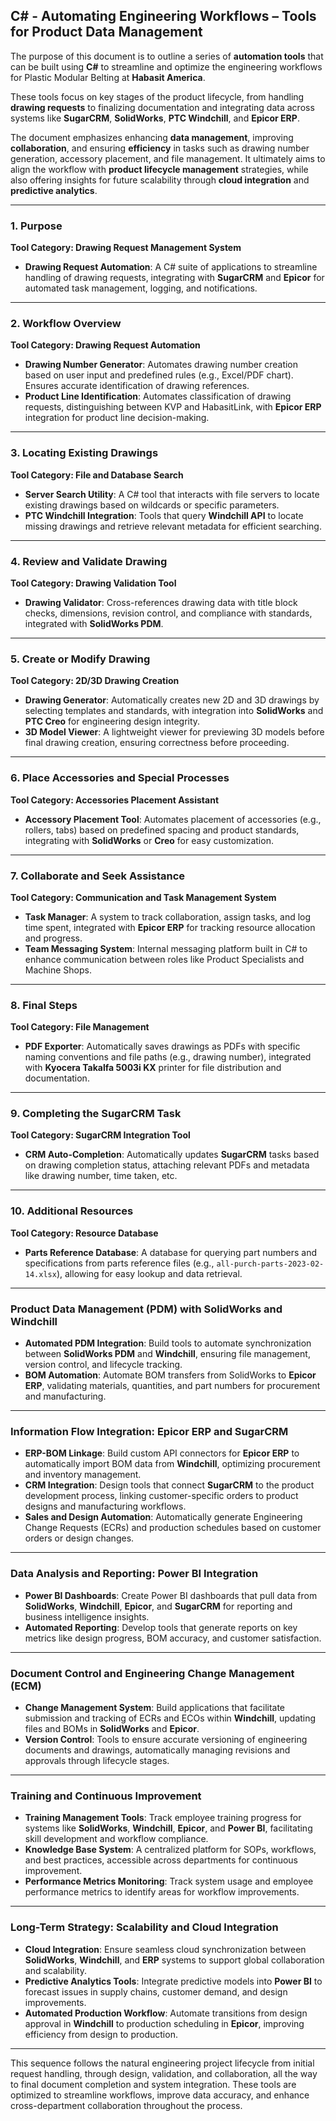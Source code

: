 ## C# - Automating Engineering Workflows – Tools for Product Data Management

The purpose of this document is to outline a series of **automation tools** that can be built using **C#** to streamline and optimize the engineering workflows for Plastic Modular Belting at **Habasit America**.

These tools focus on key stages of the product lifecycle, from handling **drawing requests** to finalizing documentation and integrating data across systems like **SugarCRM**, **SolidWorks**, **PTC Windchill**, and **Epicor ERP**. 

The document emphasizes enhancing **data management**, improving **collaboration**, and ensuring **efficiency** in tasks such as drawing number generation, accessory placement, and file management. It ultimately aims to align the workflow with **product lifecycle management** strategies, while also offering insights for future scalability through **cloud integration** and **predictive analytics**.

---

### **1. Purpose**
**Tool Category: Drawing Request Management System**
- **Drawing Request Automation**: A C# suite of applications to streamline handling of drawing requests, integrating with **SugarCRM** and **Epicor** for automated task management, logging, and notifications.

---

### **2. Workflow Overview**
**Tool Category: Drawing Request Automation**
- **Drawing Number Generator**: Automates drawing number creation based on user input and predefined rules (e.g., Excel/PDF chart). Ensures accurate identification of drawing references.
- **Product Line Identification**: Automates classification of drawing requests, distinguishing between KVP and HabasitLink, with **Epicor ERP** integration for product line decision-making.

---

### **3. Locating Existing Drawings**
**Tool Category: File and Database Search**
- **Server Search Utility**: A C# tool that interacts with file servers to locate existing drawings based on wildcards or specific parameters.
- **PTC Windchill Integration**: Tools that query **Windchill API** to locate missing drawings and retrieve relevant metadata for efficient searching.

---

### **4. Review and Validate Drawing**
**Tool Category: Drawing Validation Tool**
- **Drawing Validator**: Cross-references drawing data with title block checks, dimensions, revision control, and compliance with standards, integrated with **SolidWorks PDM**.

---

### **5. Create or Modify Drawing**
**Tool Category: 2D/3D Drawing Creation**
- **Drawing Generator**: Automatically creates new 2D and 3D drawings by selecting templates and standards, with integration into **SolidWorks** and **PTC Creo** for engineering design integrity.
- **3D Model Viewer**: A lightweight viewer for previewing 3D models before final drawing creation, ensuring correctness before proceeding.

---

### **6. Place Accessories and Special Processes**
**Tool Category: Accessories Placement Assistant**
- **Accessory Placement Tool**: Automates placement of accessories (e.g., rollers, tabs) based on predefined spacing and product standards, integrating with **SolidWorks** or **Creo** for easy customization.

---

### **7. Collaborate and Seek Assistance**
**Tool Category: Communication and Task Management System**
- **Task Manager**: A system to track collaboration, assign tasks, and log time spent, integrated with **Epicor ERP** for tracking resource allocation and progress.
- **Team Messaging System**: Internal messaging platform built in C# to enhance communication between roles like Product Specialists and Machine Shops.

---

### **8. Final Steps**
**Tool Category: File Management**
- **PDF Exporter**: Automatically saves drawings as PDFs with specific naming conventions and file paths (e.g., drawing number), integrated with **Kyocera Takalfa 5003i KX** printer for file distribution and documentation.

---

### **9. Completing the SugarCRM Task**
**Tool Category: SugarCRM Integration Tool**
- **CRM Auto-Completion**: Automatically updates **SugarCRM** tasks based on drawing completion status, attaching relevant PDFs and metadata like drawing number, time taken, etc.

---

### **10. Additional Resources**
**Tool Category: Resource Database**
- **Parts Reference Database**: A database for querying part numbers and specifications from parts reference files (e.g., `all-purch-parts-2023-02-14.xlsx`), allowing for easy lookup and data retrieval.

---

### **Product Data Management (PDM) with SolidWorks and Windchill**
- **Automated PDM Integration**: Build tools to automate synchronization between **SolidWorks PDM** and **Windchill**, ensuring file management, version control, and lifecycle tracking.
- **BOM Automation**: Automate BOM transfers from SolidWorks to **Epicor ERP**, validating materials, quantities, and part numbers for procurement and manufacturing.

---

### **Information Flow Integration: Epicor ERP and SugarCRM**
- **ERP-BOM Linkage**: Build custom API connectors for **Epicor ERP** to automatically import BOM data from **Windchill**, optimizing procurement and inventory management.
- **CRM Integration**: Design tools that connect **SugarCRM** to the product development process, linking customer-specific orders to product designs and manufacturing workflows.
- **Sales and Design Automation**: Automatically generate Engineering Change Requests (ECRs) and production schedules based on customer orders or design changes.

---

### **Data Analysis and Reporting: Power BI Integration**
- **Power BI Dashboards**: Create Power BI dashboards that pull data from **SolidWorks**, **Windchill**, **Epicor**, and **SugarCRM** for reporting and business intelligence insights.
- **Automated Reporting**: Develop tools that generate reports on key metrics like design progress, BOM accuracy, and customer satisfaction.

---

### **Document Control and Engineering Change Management (ECM)**
- **Change Management System**: Build applications that facilitate submission and tracking of ECRs and ECOs within **Windchill**, updating files and BOMs in **SolidWorks** and **Epicor**.
- **Version Control**: Tools to ensure accurate versioning of engineering documents and drawings, automatically managing revisions and approvals through lifecycle stages.

---

### **Training and Continuous Improvement**
- **Training Management Tools**: Track employee training progress for systems like **SolidWorks**, **Windchill**, **Epicor**, and **Power BI**, facilitating skill development and workflow compliance.
- **Knowledge Base System**: A centralized platform for SOPs, workflows, and best practices, accessible across departments for continuous improvement.
- **Performance Metrics Monitoring**: Track system usage and employee performance metrics to identify areas for workflow improvements.

---

### **Long-Term Strategy: Scalability and Cloud Integration**
- **Cloud Integration**: Ensure seamless cloud synchronization between **SolidWorks**, **Windchill**, and **ERP** systems to support global collaboration and scalability.
- **Predictive Analytics Tools**: Integrate predictive models into **Power BI** to forecast issues in supply chains, customer demand, and design improvements.
- **Automated Production Workflow**: Automate transitions from design approval in **Windchill** to production scheduling in **Epicor**, improving efficiency from design to production.

---

This sequence follows the natural engineering project lifecycle from initial request handling, through design, validation, and collaboration, all the way to final document completion and system integration. These tools are optimized to streamline workflows, improve data accuracy, and enhance cross-department collaboration throughout the process.